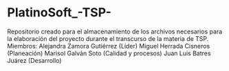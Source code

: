 # PlatinoSoft_-TSP-
Repositorio creado para el almacenamiento  de los archivos necesarios para la elaboración del proyecto durante el transcurso de la materia de TSP.  Miembros: Alejandra Zamora Gutiérrez (Líder) Miguel Herrada Cisneros (Planeación) Marisol Galván Soto (Calidad y procesos) Juan Luis Batres Juárez (Desarrollo)
